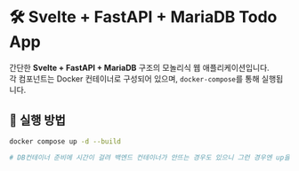 # 🛠️ Svelte + FastAPI + MariaDB Todo App

간단한 **Svelte + FastAPI + MariaDB** 구조의 모놀리식 웹 애플리케이션입니다.  
각 컴포넌트는 Docker 컨테이너로 구성되어 있으며, `docker-compose`를 통해 실행됩니다.

## 🚀 실행 방법

```bash
docker compose up -d --build

# DB컨테이너 준비에 시간이 걸려 백엔드 컨테이너가 안뜨는 경우도 있으니 그런 경우엔 up을 한번 더 하면 된다
